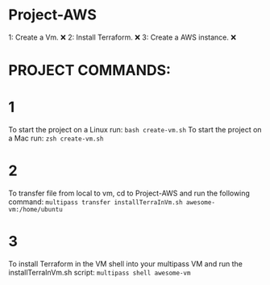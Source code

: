 # Project-AWS
1: Create a Vm. ❌
2: Install Terraform. ❌
3: Create a AWS instance. ❌ 


# PROJECT COMMANDS:

# 1
To start the project on a Linux run:
`bash create-vm.sh`
To start the project on a Mac run:
`zsh create-vm.sh`


# 2
To transfer file from local to vm, cd to Project-AWS and run the following command:
`multipass transfer installTerraInVm.sh awesome-vm:/home/ubuntu`


# 3
To install Terraform in the VM shell into your multipass VM and run the installTerraInVm.sh script: 
`multipass shell awesome-vm`
